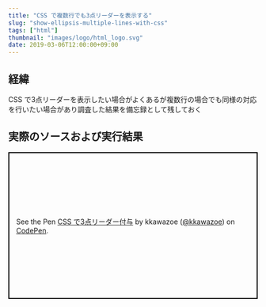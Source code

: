 ```yaml
---
title: "CSS で複数行でも3点リーダーを表示する"
slug: "show-ellipsis-multiple-lines-with-css"
tags: ["html"]
thumbnail: "images/logo/html_logo.svg"
date: 2019-03-06T12:00:00+09:00
---
```


## 経緯

CSS で3点リーダーを表示したい場合がよくあるが複数行の場合でも同様の対応を行いたい場合があり調査した結果を備忘録として残しておく

## 実際のソースおよび実行結果

<p class="codepen" data-height="297" data-theme-id="0" data-default-tab="css,result" data-user="kkawazoe" data-slug-hash="ywVRKo" style="height: 297px; box-sizing: border-box; display: flex; align-items: center; justify-content: center; border: 2px solid black; margin: 1em 0; padding: 1em;" data-pen-title="CSS で3点リーダー付与">
  <span>See the Pen <a href="https://codepen.io/kkawazoe/pen/ywVRKo/">
  CSS で3点リーダー付与</a> by kkawazoe (<a href="https://codepen.io/kkawazoe">@kkawazoe</a>)
  on <a href="https://codepen.io">CodePen</a>.</span>
</p>
<script async src="https://static.codepen.io/assets/embed/ei.js"></script>
